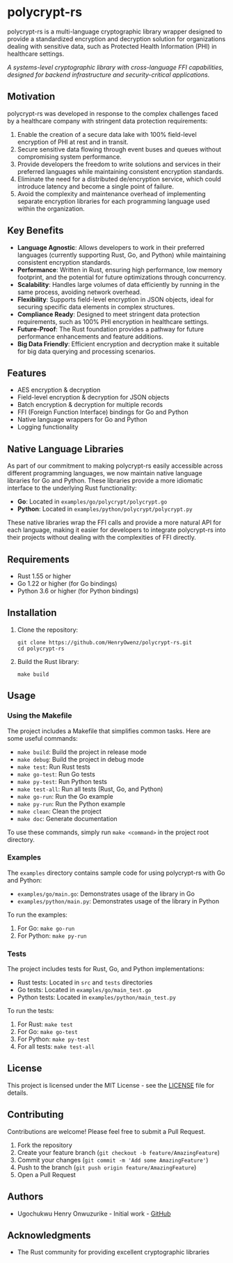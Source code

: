 # polycrypt-rs

polycrypt-rs is a multi-language cryptographic library wrapper designed to provide a standardized encryption and decryption solution for organizations dealing with sensitive data, such as Protected Health Information (PHI) in healthcare settings.

*A systems-level cryptographic library with cross-language FFI capabilities, designed for backend infrastructure and security-critical applications.*

## Motivation

polycrypt-rs was developed in response to the complex challenges faced by a healthcare company with stringent data protection requirements:

1. Enable the creation of a secure data lake with 100% field-level encryption of PHI at rest and in transit.
2. Secure sensitive data flowing through event buses and queues without compromising system performance.
3. Provide developers the freedom to write solutions and services in their preferred languages while maintaining consistent encryption standards.
4. Eliminate the need for a distributed de/encryption service, which could introduce latency and become a single point of failure.
5. Avoid the complexity and maintenance overhead of implementing separate encryption libraries for each programming language used within the organization.

## Key Benefits

- **Language Agnostic**: Allows developers to work in their preferred languages (currently supporting Rust, Go, and Python) while maintaining consistent encryption standards.
- **Performance**: Written in Rust, ensuring high performance, low memory footprint, and the potential for future optimizations through concurrency.
- **Scalability**: Handles large volumes of data efficiently by running in the same process, avoiding network overhead.
- **Flexibility**: Supports field-level encryption in JSON objects, ideal for securing specific data elements in complex structures.
- **Compliance Ready**: Designed to meet stringent data protection requirements, such as 100% PHI encryption in healthcare settings.
- **Future-Proof**: The Rust foundation provides a pathway for future performance enhancements and feature additions.
- **Big Data Friendly**: Efficient encryption and decryption make it suitable for big data querying and processing scenarios.

## Features

- AES encryption & decryption
- Field-level encryption & decryption for JSON objects
- Batch encryption & decryption for multiple records
- FFI (Foreign Function Interface) bindings for Go and Python
- Native language wrappers for Go and Python
- Logging functionality

## Native Language Libraries

As part of our commitment to making polycrypt-rs easily accessible across different programming languages, we now maintain native language libraries for Go and Python. These libraries provide a more idiomatic interface to the underlying Rust functionality:

- **Go**: Located in `examples/go/polycrypt/polycrypt.go`
- **Python**: Located in `examples/python/polycrypt/polycrypt.py`

These native libraries wrap the FFI calls and provide a more natural API for each language, making it easier for developers to integrate polycrypt-rs into their projects without dealing with the complexities of FFI directly.

## Requirements

- Rust 1.55 or higher
- Go 1.22 or higher (for Go bindings)
- Python 3.6 or higher (for Python bindings)

## Installation

1. Clone the repository:
   ```
   git clone https://github.com/HenryOwenz/polycrypt-rs.git
   cd polycrypt-rs
   ```

2. Build the Rust library:
   ```
   make build
   ```

## Usage

### Using the Makefile

The project includes a Makefile that simplifies common tasks. Here are some useful commands:

- `make build`: Build the project in release mode
- `make debug`: Build the project in debug mode
- `make test`: Run Rust tests
- `make go-test`: Run Go tests
- `make py-test`: Run Python tests
- `make test-all`: Run all tests (Rust, Go, and Python)
- `make go-run`: Run the Go example
- `make py-run`: Run the Python example
- `make clean`: Clean the project
- `make doc`: Generate documentation

To use these commands, simply run `make <command>` in the project root directory.

### Examples

The `examples` directory contains sample code for using polycrypt-rs with Go and Python:

- `examples/go/main.go`: Demonstrates usage of the library in Go
- `examples/python/main.py`: Demonstrates usage of the library in Python

To run the examples:

1. For Go: `make go-run`
2. For Python: `make py-run`

### Tests

The project includes tests for Rust, Go, and Python implementations:

- Rust tests: Located in `src` and `tests` directories
- Go tests: Located in `examples/go/main_test.go`
- Python tests: Located in `examples/python/main_test.py`

To run the tests:

1. For Rust: `make test`
2. For Go: `make go-test`
3. For Python: `make py-test`
4. For all tests: `make test-all`

## License

This project is licensed under the MIT License - see the [LICENSE](LICENSE) file for details.

## Contributing

Contributions are welcome! Please feel free to submit a Pull Request.

1. Fork the repository
2. Create your feature branch (`git checkout -b feature/AmazingFeature`)
3. Commit your changes (`git commit -m 'Add some AmazingFeature'`)
4. Push to the branch (`git push origin feature/AmazingFeature`)
5. Open a Pull Request

## Authors

- Ugochukwu Henry Onwuzurike - Initial work - [GitHub](https://github.com/HenryOwenz)

## Acknowledgments

- The Rust community for providing excellent cryptographic libraries
